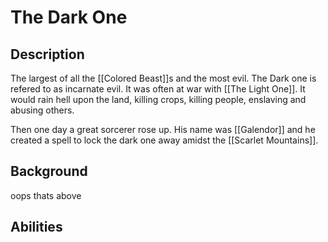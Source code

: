 # The Dark One
## Description
The largest of all the [[Colored Beast]]s and the most evil. The Dark one is refered to as incarnate evil. It was often at war with [[The Light One]]. It would rain hell upon the land, killing crops, killing people, enslaving and abusing others. 

Then one day a great sorcerer rose up. His name was [[Galendor]] and he created a spell to lock the dark one away amidst the [[Scarlet Mountains]]. 

## Background
oops thats above

## Abilities